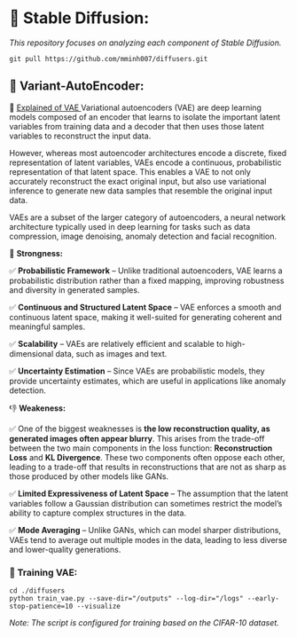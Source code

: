 # :muscle: Stable Diffusion: 

 *This repository focuses on analyzing each component of Stable Diffusion.*

```
git pull https://github.com/mminh007/diffusers.git
```
## :rocket: Variant-AutoEncoder:

:link: <a href= "/VAE/README.md"> Explained of VAE  </a>
Variational autoencoders (VAE) are deep learning models composed of an encoder that learns to isolate the important latent variables from training data and a decoder that then uses those latent variables to reconstruct the input data.

However, whereas most autoencoder architectures encode a discrete, fixed representation of latent variables, VAEs encode a continuous, probabilistic representation of that latent space. This enables a VAE to not only accurately reconstruct the exact original input, but also use variational inference to generate new data samples that resemble the original input data.

VAEs are a subset of the larger category of autoencoders, a neural network architecture typically used in deep learning for tasks such as data compression, image denoising, anomaly detection and facial recognition.

:muscle: **Strongness:**

:white_check_mark: **Probabilistic Framework** – Unlike traditional autoencoders, VAE learns a probabilistic distribution rather than a fixed mapping, improving robustness and diversity in generated samples.

:white_check_mark: **Continuous and Structured Latent Space** – VAE enforces a smooth and continuous latent space, making it well-suited for generating coherent and meaningful samples.

:white_check_mark: **Scalability** – VAEs are relatively efficient and scalable to high-dimensional data, such as images and text.

:white_check_mark: **Uncertainty Estimation** – Since VAEs are probabilistic models, they provide uncertainty estimates, which are useful in applications like anomaly detection.

:-1: **Weakeness:** 

:white_check_mark: One of the biggest weaknesses is **the low reconstruction quality, as generated images often appear blurry**. This arises from the trade-off between the two main components in the loss function: **Reconstruction Loss** and **KL Divergence**. These two components often oppose each other, leading to a trade-off that results in reconstructions that are not as sharp as those produced by other models like GANs.

:white_check_mark: **Limited Expressiveness of Latent Space** – The assumption that the latent variables follow a Gaussian distribution can sometimes restrict the model’s ability to capture complex structures in the data.

:white_check_mark: **Mode Averaging** – Unlike GANs, which can model sharper distributions, VAEs tend to average out multiple modes in the data, leading to less diverse and lower-quality generations.
### :eyes: Training VAE:

```
cd ./diffusers
python train_vae.py --save-dir="/outputs" --log-dir="/logs" --early-stop-patience=10 --visualize

```
*Note: The script is configured for training based on the CIFAR-10 dataset.*